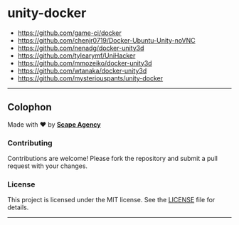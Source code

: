 # unity-docker

- https://github.com/game-ci/docker
- https://github.com/chenjr0719/Docker-Ubuntu-Unity-noVNC
- https://github.com/nenadg/docker-unity3d
- https://github.com/tylearymf/UniHacker
- https://github.com/mmozeiko/docker-unity3d
- https://github.com/wtanaka/docker-unity3d
- https://github.com/mysteriouspants/unity-docker

---

## Colophon

Made with ❤️ by **[Scape Agency](https://www.scape.agency)**

### Contributing

Contributions are welcome! Please fork the repository and submit a pull request with your changes.

### License

This project is licensed under the MIT license. See the [LICENSE](LICENSE) file for details.

---
